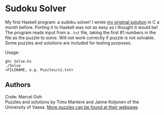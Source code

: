 # Sudoku Solver

My first Haskell program: a sudoku solver! I wrote [my original solution](https://github.com/marcelgoh/misc-programs/blob/master/c/sudoku_solver.c) in C a month before. Porting it to Haskell was not as easy as I thought it would be! The program reads input from a `.txt` file, taking the first 81 numbers in the file as the puzzle to solve. Will not work correctly if puzzle is not solvable. Some puzzles and solutions are included for testing purposes.  

Usage:  
```
ghc Solve.hs
./Solve
<FILENAME, e.g. Puzzles/s1.txt>
```

## Authors
Code: Marcel Goh  
Puzzles and solutions by Timo Mantere and Janne Koljonen of the University of Vaasa. [More puzzles can be found at their webpage](http://lipas.uwasa.fi/~timan/sudoku/).